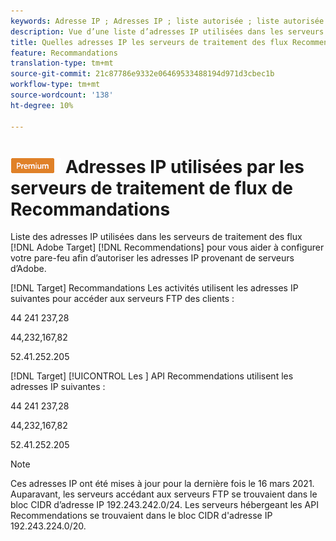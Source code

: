 ```yaml
---
keywords: Adresse IP ; Adresses IP ; liste autorisée ; liste autorisée ; pare-feu ; recs ; flux ; serveurs ; adobe marketing cloud ; recommandations
description: Vue d’une liste d’adresses IP utilisées dans les serveurs de traitement de flux de Cible Recommendations pour vous aider à configurer votre pare-feu afin d’autoriser les adresses IP provenant de serveurs d’Adobe.
title: Quelles adresses IP les serveurs de traitement des flux Recommendations utilisent-ils ?
feature: Recommandations
translation-type: tm+mt
source-git-commit: 21c87786e9332e06469533488194d971d3cbec1b
workflow-type: tm+mt
source-wordcount: '138'
ht-degree: 10%

---
```



# ![PREMIUM](/help/assets/premium.png) Adresses IP utilisées par les serveurs de traitement de flux de Recommandations

Liste des adresses IP utilisées dans les serveurs de traitement des flux [!DNL Adobe Target] [!DNL Recommendations] pour vous aider à configurer votre pare-feu afin d’autoriser les adresses IP provenant de serveurs d’Adobe.

[!DNL Target]  Recommandations Les activités utilisent les adresses IP suivantes pour accéder aux serveurs FTP des clients :

44 241 237,28

44,232,167,82

52.41.252.205

[!DNL Target] [!UICONTROL Les ] API Recommendations utilisent les adresses IP suivantes :

44 241 237,28

44,232,167,82

52.41.252.205

>[!NOTE]
>
>Ces adresses IP ont été mises à jour pour la dernière fois le 16 mars 2021. Auparavant, les serveurs accédant aux serveurs FTP se trouvaient dans le bloc CIDR d’adresse IP 192.243.242.0/24. Les serveurs hébergeant les API Recommendations se trouvaient dans le bloc CIDR d&#39;adresse IP 192.243.224.0/20.

